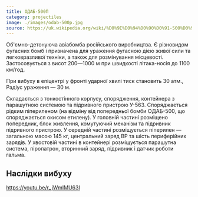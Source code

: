 ```yaml
---
title: ОДАБ-500П
category: projectiles
image: ./images/odab-500p.jpg
source: https://uk.wikipedia.org/wiki/%D0%9E%D0%94%D0%90%D0%91-500%D0%9F
---
```


Об'ємно-детонуюча авіабомба російського виробництва. Є різновидом фугасних бомб і призначена для ураження фугасною дією живої сили та легковразливої техніки, а також для розмінування місцевості. Застосовується з висот 200—1000 м при швидкості літака-носія до 1100 км/год.

При вибуху в епіцентрі у фронті ударної хвилі тиск становить 30 атм., Радіус ураження — 30 м.

Складається з тонкостінного корпусу, спорядження, контейнера з парашутною системою та підривного пристрою У-563. Споряджається рідким піпериленом (на відміну від попередньої бомби ОДАБ-500, що споряджається окисом етилену). У головній частині розміщено попередник, блок живлення, комутуючий механізм та підривник підривного пристрою. У середній частині розміщується піперилен — загальною масою 145 кг, центральний заряд ВР та шість периферійних зарядів. У хвостовій частині в контейнері розміщується парашутна система, піропатрон, вторинний заряд, підривник і датчик роботи гальма.

## Наслідки вибуху

https://youtu.be/r_jWmIMU63I